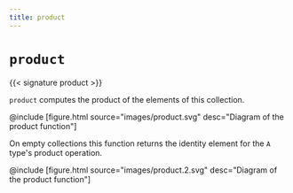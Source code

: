 ```yaml
---
title: product
---
```


# `product`

{{< signature product >}}

`product` computes the product of the elements of this collection.

@include [figure.html source="images/product.svg" desc="Diagram of the product function"]

On empty collections this function returns the identity element for the `A` type's product operation.

@include [figure.html source="images/product.2.svg" desc="Diagram of the product function"]
